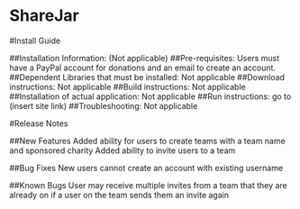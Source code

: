 # ShareJar

#Install Guide 

##Installation Information: (Not applicable) 
##Pre-requisites: Users must have a PayPal account for donations and an email to create an account. 
##Dependent Libraries that must be installed: Not applicable
##Download instructions: Not applicable
##Build instructions: Not applicable
##Installation of actual application: Not applicable
##Run instructions: go to (insert site link)
##Troubleshooting: Not applicable

#Release Notes

##New Features 
    Added ability for users to create teams with a team name and sponsored charity
    Added ability to invite users to a team

##Bug Fixes
    New users cannot create an account with existing username

##Known Bugs
    User may receive multiple invites from a team that they are already on if a user on the team sends them an invite again
